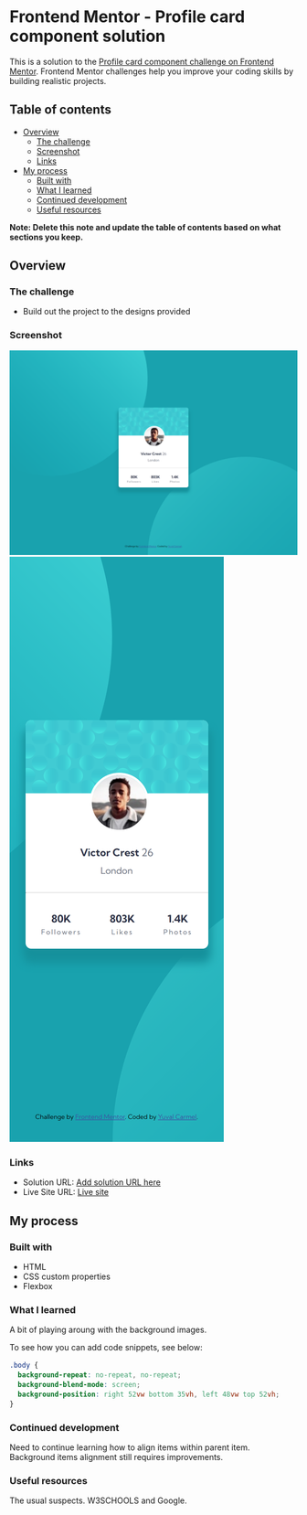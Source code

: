 # Frontend Mentor - Profile card component solution

This is a solution to the [Profile card component challenge on Frontend Mentor](https://www.frontendmentor.io/challenges/profile-card-component-cfArpWshJ). Frontend Mentor challenges help you improve your coding skills by building realistic projects. 

## Table of contents

- [Overview](#overview)
  - [The challenge](#the-challenge)
  - [Screenshot](#screenshot)
  - [Links](#links)
- [My process](#my-process)
  - [Built with](#built-with)
  - [What I learned](#what-i-learned)
  - [Continued development](#continued-development)
  - [Useful resources](#useful-resources)

**Note: Delete this note and update the table of contents based on what sections you keep.**

## Overview

### The challenge

- Build out the project to the designs provided

### Screenshot

![Desktop](./result/desktop_result.png)
![Mobile](./result/mobile_result.png)

### Links

- Solution URL: [Add solution URL here](https://github.com/hoomi88/profile-card-component-main)
- Live Site URL: [Live site](https://hoomi88.github.io/profile-card-component-main/)

## My process

### Built with

- HTML
- CSS custom properties
- Flexbox

### What I learned

A bit of playing aroung with the background images.

To see how you can add code snippets, see below:

```css
.body {
  background-repeat: no-repeat, no-repeat;
  background-blend-mode: screen;
  background-position: right 52vw bottom 35vh, left 48vw top 52vh;
}
```

### Continued development

Need to continue learning how to align items within parent item. Background items alignment still requires improvements.

### Useful resources

The usual suspects. W3SCHOOLS and Google.